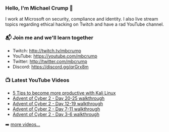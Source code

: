 ### Hello, I'm Michael Crump 👋

I work at Microsoft on security, compliance and identity. I also live stream topics regarding ethical hacking on Twitch and have a rad YouTube channel. 

### 📬 Join me and we'll learn together

- Twitch: http://twitch.tv/mbcrump
- YouTube: https://youtube.com/mbcrump
- Twitter: http://twitter.com/mbcrump
- Discord: https://discord.gg/qrGrx8m

### 📺 Latest YouTube Videos

<!-- YOUTUBE:START -->
- [5 Tips to become more productive with Kali Linux](https://www.youtube.com/watch?v=pojAnDNVk00)
- [Advent of Cyber 2 - Day 20-25 walkthrough](https://www.youtube.com/watch?v=pUdeTjegeBs)
- [Advent of Cyber 2 - Day 12-19 walkthrough](https://www.youtube.com/watch?v=MEUYAnAjrUY)
- [Advent of Cyber 2 - Day 7-11 walkthrough](https://www.youtube.com/watch?v=2Hb0L0Pyoks)
- [Advent of Cyber 2 - Day 3-6 walkthrough](https://www.youtube.com/watch?v=PCbl_Lz6XSg)
<!-- YOUTUBE:END -->

➡️ [more videos...](https://youtube.com/mbcrump)

